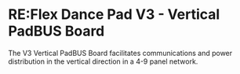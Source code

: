 # RE:Flex Dance Pad V3 - Vertical PadBUS Board

The V3 Vertical PadBUS Board facilitates communications and power distribution in the vertical direction in a 4-9 panel network.